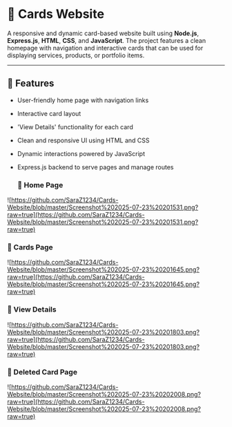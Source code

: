 # 📇 Cards Website

A responsive and dynamic card-based website built using **Node.js**, **Express.js**, **HTML**, **CSS**, and **JavaScript**. The project features a clean homepage with navigation and interactive cards that can be used for displaying services, products, or portfolio items.

---

## 🚀 Features

- User-friendly home page with navigation links
- Interactive card layout
- 'View Details' functionality for each card
- Clean and responsive UI using HTML and CSS
- Dynamic interactions powered by JavaScript
- Express.js backend to serve pages and manage routes

  ### 🔹 Home Page  
![https://github.com/SaraZ1234/Cards-Website/blob/master/Screenshot%202025-07-23%20201531.png?raw=true](https://github.com/SaraZ1234/Cards-Website/blob/master/Screenshot%202025-07-23%20201531.png?raw=true)
### 🔹 Cards Page  
![https://github.com/SaraZ1234/Cards-Website/blob/master/Screenshot%202025-07-23%20201645.png?raw=true](https://github.com/SaraZ1234/Cards-Website/blob/master/Screenshot%202025-07-23%20201645.png?raw=true)
### 🔹 View Details  
![https://github.com/SaraZ1234/Cards-Website/blob/master/Screenshot%202025-07-23%20201803.png?raw=true](https://github.com/SaraZ1234/Cards-Website/blob/master/Screenshot%202025-07-23%20201803.png?raw=true)
### 🔹 Deleted Card Page  
![https://github.com/SaraZ1234/Cards-Website/blob/master/Screenshot%202025-07-23%20202008.png?raw=true](https://github.com/SaraZ1234/Cards-Website/blob/master/Screenshot%202025-07-23%20202008.png?raw=true)




